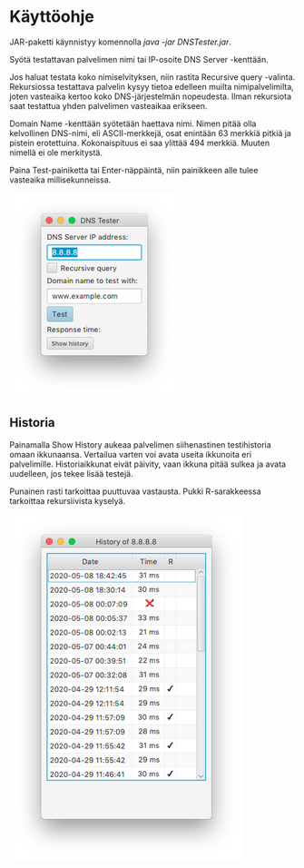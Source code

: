 # Käyttöohje

JAR-paketti käynnistyy komennolla _java -jar DNSTester.jar_.

Syötä testattavan palvelimen nimi tai IP-osoite DNS Server -kenttään.

Jos haluat testata koko nimiselvityksen, niin rastita Recursive query -valinta. Rekursiossa testattava palvelin kysyy tietoa edelleen muilta nimipalvelimilta, joten vasteaika kertoo koko DNS-järjestelmän nopeudesta. Ilman rekursiota saat testattua yhden palvelimen vasteaikaa erikseen.

Domain Name -kenttään syötetään haettava nimi. Nimen pitää olla kelvollinen DNS-nimi, eli ASCII-merkkejä, osat enintään 63 merkkiä pitkiä ja pistein erotettuina. Kokonaispituus ei saa ylittää 494 merkkiä. Muuten nimellä ei ole merkitystä.

Paina Test-painiketta tai Enter-näppäintä, niin painikkeen alle tulee vasteaika millisekunneissa.

![Näyttö](https://github.com/riihikallio/ohte/blob/master/Dokumentaatio/Kuvat/mainscreen.png)

## Historia

Painamalla Show History aukeaa palvelimen siihenastinen testihistoria omaan ikkunaansa. Vertailua varten voi avata useita ikkunoita eri palvelimille. Historiaikkunat eivät päivity, vaan ikkuna pitää sulkea ja avata uudelleen, jos tekee lisää testejä.

Punainen rasti tarkoittaa puuttuvaa vastausta. Pukki R-sarakkeessa tarkoittaa rekursiivista kyselyä.

![Historia](https://github.com/riihikallio/ohte/blob/master/Dokumentaatio/Kuvat/history.png)
